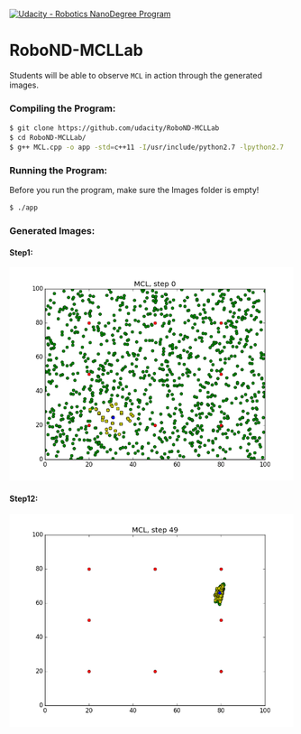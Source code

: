 [![Udacity - Robotics NanoDegree Program](https://s3-us-west-1.amazonaws.com/udacity-robotics/Extra+Images/RoboND_flag.png)](https://www.udacity.com/robotics)

# RoboND-MCLLab
Students will be able to observe `MCL` in action through the generated images. 

### Compiling the Program:
```sh
$ git clone https://github.com/udacity/RoboND-MCLLab
$ cd RoboND-MCLLab/
$ g++ MCL.cpp -o app -std=c++11 -I/usr/include/python2.7 -lpython2.7
```

### Running the Program:
Before you run the program, make sure the Images folder is empty!
```sh
$ ./app
```

### Generated Images:
#### Step1:
![alt text](Images/Step0.png)
#### Step12:
![alt text](Images/Step49.png)

